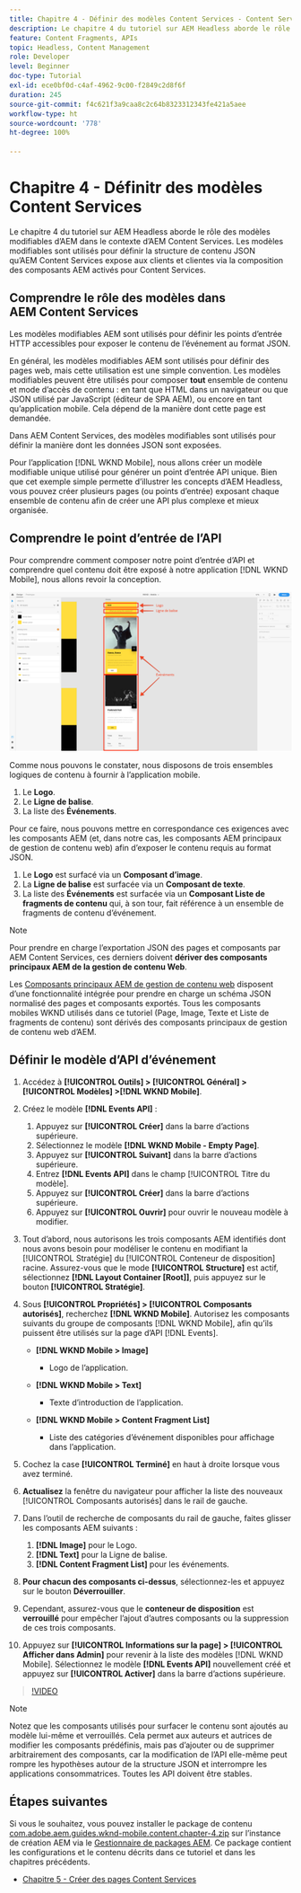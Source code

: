 ```yaml
---
title: Chapitre 4 - Définir des modèles Content Services - Content Services
description: Le chapitre 4 du tutoriel sur AEM Headless aborde le rôle des modèles modifiables d’AEM dans le contexte d’AEM Content Services. Les modèles modifiables sont utilisés pour définir la structure de contenu JSON exposée par AEM Content Services.
feature: Content Fragments, APIs
topic: Headless, Content Management
role: Developer
level: Beginner
doc-type: Tutorial
exl-id: ece0bf0d-c4af-4962-9c00-f2849c2d8f6f
duration: 245
source-git-commit: f4c621f3a9caa8c2c64b8323312343fe421a5aee
workflow-type: ht
source-wordcount: '778'
ht-degree: 100%

---
```


# Chapitre 4 - Définitr des modèles Content Services

Le chapitre 4 du tutoriel sur AEM Headless aborde le rôle des modèles modifiables d’AEM dans le contexte d’AEM Content Services. Les modèles modifiables sont utilisés pour définir la structure de contenu JSON qu’AEM Content Services expose aux clients et clientes via la composition des composants AEM activés pour Content Services.

## Comprendre le rôle des modèles dans AEM Content Services

Les modèles modifiables AEM sont utilisés pour définir les points d’entrée HTTP accessibles pour exposer le contenu de l’événement au format JSON.

En général, les modèles modifiables AEM sont utilisés pour définir des pages web, mais cette utilisation est une simple convention. Les modèles modifiables peuvent être utilisés pour composer **tout** ensemble de contenu et mode d’accès de contenu : en tant que HTML dans un navigateur ou que JSON utilisé par JavaScript (éditeur de SPA AEM), ou encore en tant qu’application mobile. Cela dépend de la manière dont cette page est demandée.

Dans AEM Content Services, des modèles modifiables sont utilisés pour définir la manière dont les données JSON sont exposées.

Pour l’application [!DNL WKND Mobile], nous allons créer un modèle modifiable unique utilisé pour générer un point d’entrée API unique. Bien que cet exemple simple permette d’illustrer les concepts d’AEM Headless, vous pouvez créer plusieurs pages (ou points d’entrée) exposant chaque ensemble de contenu afin de créer une API plus complexe et mieux organisée.

## Comprendre le point d’entrée de l’API

Pour comprendre comment composer notre point d’entrée d’API et comprendre quel contenu doit être exposé à notre application [!DNL WKND Mobile], nous allons revoir la conception.

![Décomposition de page de l’API d’événements.](./assets/chapter-4/design-to-component-mapping.png)

Comme nous pouvons le constater, nous disposons de trois ensembles logiques de contenu à fournir à l’application mobile.

1. Le **Logo**.
2. Le **Ligne de balise**.
3. La liste des **Événements**.

Pour ce faire, nous pouvons mettre en correspondance ces exigences avec les composants AEM (et, dans notre cas, les composants AEM principaux de gestion de contenu web) afin d’exposer le contenu requis au format JSON.

1. Le **Logo** est surfacé via un **Composant d’image**.
2. La **Ligne de balise** est surfacée via un **Composant de texte**.
3. La liste des **Événements** est surfacée via un **Composant Liste de fragments de contenu** qui, à son tour, fait référence à un ensemble de fragments de contenu d’événement.

>[!NOTE]
>
>Pour prendre en charge l’exportation JSON des pages et composants par AEM Content Services, ces derniers doivent **dériver des composants principaux AEM de la gestion de contenu Web**.
>
>Les [Composants principaux AEM de gestion de contenu web](https://github.com/Adobe-Marketing-Cloud/aem-core-wcm-components) disposent d’une fonctionnalité intégrée pour prendre en charge un schéma JSON normalisé des pages et composants exportés. Tous les composants mobiles WKND utilisés dans ce tutoriel (Page, Image, Texte et Liste de fragments de contenu) sont dérivés des composants principaux de gestion de contenu web d’AEM.

## Définir le modèle d’API d’événement

1. Accédez à **[!UICONTROL Outils] > [!UICONTROL Général] > [!UICONTROL Modèles] >[!DNL WKND Mobile]**.

1. Créez le modèle **[!DNL Events API]** :

   1. Appuyez sur **[!UICONTROL Créer]** dans la barre d’actions supérieure.
   1. Sélectionnez le modèle **[!DNL WKND Mobile - Empty Page]**.
   1. Appuyez sur **[!UICONTROL Suivant]** dans la barre d’actions supérieure.
   1. Entrez **[!DNL Events API]** dans le champ [!UICONTROL Titre du modèle].
   1. Appuyez sur **[!UICONTROL Créer]** dans la barre d’actions supérieure.
   1. Appuyez sur **[!UICONTROL Ouvrir]** pour ouvrir le nouveau modèle à modifier.

1. Tout d’abord, nous autorisons les trois composants AEM identifiés dont nous avons besoin pour modéliser le contenu en modifiant la [!UICONTROL Stratégie] du [!UICONTROL Conteneur de disposition] racine. Assurez-vous que le mode **[!UICONTROL Structure]** est actif, sélectionnez **[!DNL Layout Container \[Root\]]**, puis appuyez sur le bouton **[!UICONTROL Stratégie]**.
1. Sous **[!UICONTROL Propriétés] > [!UICONTROL Composants autorisés]**, recherchez **[!DNL WKND Mobile]**. Autorisez les composants suivants du groupe de composants [!DNL WKND Mobile], afin qu’ils puissent être utilisés sur la page d’API [!DNL Events].

   * **[!DNL WKND Mobile > Image]**

      * Logo de l’application.

   * **[!DNL WKND Mobile > Text]**

      * Texte d’introduction de l’application.

   * **[!DNL WKND Mobile > Content Fragment List]**

      * Liste des catégories d’événement disponibles pour affichage dans l’application.

1. Cochez la case **[!UICONTROL Terminé]** en haut à droite lorsque vous avez terminé.
1. **Actualisez** la fenêtre du navigateur pour afficher la liste des nouveaux [!UICONTROL Composants autorisés] dans le rail de gauche.
1. Dans l’outil de recherche de composants du rail de gauche, faites glisser les composants AEM suivants :
   1. **[!DNL Image]** pour le Logo.
   2. **[!DNL Text]** pour la Ligne de balise.
   3. **[!DNL Content Fragment List]** pour les événements.
1. **Pour chacun des composants ci-dessus**, sélectionnez-les et appuyez sur le bouton **Déverrouiller**.
1. Cependant, assurez-vous que le **conteneur de disposition** est **verrouillé** pour empêcher l’ajout d’autres composants ou la suppression de ces trois composants.
1. Appuyez sur **[!UICONTROL Informations sur la page] > [!UICONTROL Afficher dans Admin]** pour revenir à la liste des modèles [!DNL WKND Mobile]. Sélectionnez le modèle **[!DNL Events API]** nouvellement créé et appuyez sur **[!UICONTROL Activer]** dans la barre d’actions supérieure.

>[!VIDEO](https://video.tv.adobe.com/v/28342?quality=12&learn=on)

>[!NOTE]
>
> Notez que les composants utilisés pour surfacer le contenu sont ajoutés au modèle lui-même et verrouillés. Cela permet aux auteurs et autrices de modifier les composants prédéfinis, mais pas d’ajouter ou de supprimer arbitrairement des composants, car la modification de l’API elle-même peut rompre les hypothèses autour de la structure JSON et interrompre les applications consommatrices. Toutes les API doivent être stables.

## Étapes suivantes

Si vous le souhaitez, vous pouvez installer le package de contenu [com.adobe.aem.guides.wknd-mobile.content.chapter-4.zip](https://github.com/adobe/aem-guides-wknd-mobile/releases/latest) sur l’instance de création AEM via le [Gestionnaire de packages AEM](http://localhost:4502/crx/packmgr/index.jsp). Ce package contient les configurations et le contenu décrits dans ce tutoriel et dans les chapitres précédents.

* [Chapitre 5 - Créer des pages Content Services](./chapter-5.md)
